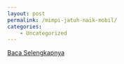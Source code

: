 ```yaml
---
layout: post
permalink: /mimpi-jatuh-naik-mobil/
categories:
    - Uncategorized
---
```


[Baca Selengkapnya](/03)